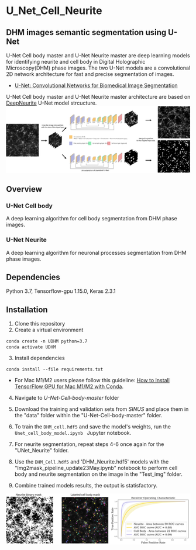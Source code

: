 # U_Net_Cell_Neurite
 ## DHM images semantic segmentation using U-Net
U-Net Cell body master and U-Net Neurite master are deep learning models for identifying neurite and cell body in Digital Holographic Microscopy(DHM) phase images. The two U-Net models are a convolutional 2D network architecture for fast and precise segmentation of images. 

* [U-Net: Convolutional Networks for Biomedical Image Segmentation](https://lmb.informatik.uni-freiburg.de/people/ronneber/u-net/)

U-Net Cell body master and U-Net Neurite master architecture are based on [DeepNeurite](https://github.com/khCygnal/DeepNeurite) U-Net model strcucture.
![alt text](U-Net.svg "Logo Title Text 1")

## Overview

### U-Net Cell body 

A deep learning algorithm for cell body segmentation from DHM phase images. 


### U-Net Neurite 

A deep learning algorithm for neuronal processes segmentation from DHM phase images. 

## Dependencies
Python 3.7, Tensorflow-gpu 1.15.0, Keras 2.3.1

## Installation

1. Clone this repository
2. Create a virtual environment

```
conda create -n UDHM python=3.7
conda activate UDHM
```
3. Install dependencies
```
conda install --file requirements.txt
```
* For Mac M1/M2 users please follow this guideline: [How to Install TensorFlow GPU for Mac M1/M2 with Conda](https://www.youtube.com/watch?v=w2qlou7n7MA).

4. Navigate to _U-Net-Cell-body-master_ folder

5. Download the training and validation sets from _SINUS_ and place them in the "data" folder within the "U-Net-Cell-body-master" folder.

6. To train the `DHM_cell.hdf5` and save the model's weights, run the ```Unet_cell_body_model.ipynb ``` Jupyter notebook.

7. For neurite segmentation, repeat steps 4-6 once again for the "UNet_Neurite" folder.

8. Use the `DHM_Cell.hdf5`  and 'DHM_Neurite.hdf5' models with the "Img2mask_pipeline_update23May.ipynb" notebook to perform cell body and neurite segmentation on the image in the "Test_img" folder.

9. Combine trained models results, the output is statisfactory.

<img src="masks_roc.svg" width="1200"/> 
